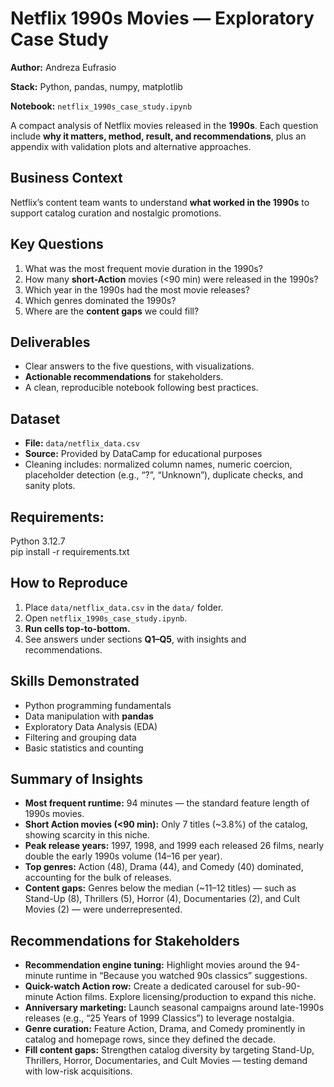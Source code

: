 # Netflix 1990s Movies — Exploratory Case Study

**Author:** Andreza Eufrasio

**Stack:** Python, pandas, numpy, matplotlib

**Notebook:** `netflix_1990s_case_study.ipynb`


A compact analysis of Netflix movies released in the **1990s**. Each question include
**why it matters, method, result, and recommendations**, plus an appendix with
validation plots and alternative approaches.



## Business Context

Netflix’s content team wants to understand **what worked in the 1990s** to support catalog curation and nostalgic promotions.



## Key Questions

1. What was the most frequent movie duration in the 1990s?
2. How many **short-Action** movies (<90 min) were released in the 1990s?
3. Which year in the 1990s had the most movie releases?
4. Which genres dominated the 1990s?
5. Where are the **content gaps** we could fill?
   

## Deliverables

* Clear answers to the five questions, with visualizations.
* **Actionable recommendations** for stakeholders.
* A clean, reproducible notebook following best practices.



## Dataset

* **File:** `data/netflix_data.csv`
* **Source:** Provided by DataCamp for educational purposes
* Cleaning includes: normalized column names, numeric coercion, placeholder detection (e.g., “?”, “Unknown”), duplicate checks, and sanity plots.


## Requirements:
Python 3.12.7  
pip install -r requirements.txt


## How to Reproduce

1. Place `data/netflix_data.csv` in the `data/` folder.
2. Open `netflix_1990s_case_study.ipynb`.
3. **Run cells top-to-bottom.**
4. See answers under sections **Q1–Q5**, with insights and recommendations. 


## Skills Demonstrated

- Python programming fundamentals  
- Data manipulation with **pandas**  
- Exploratory Data Analysis (EDA)  
- Filtering and grouping data  
- Basic statistics and counting


## Summary of Insights

- **Most frequent runtime:** 94 minutes — the standard feature length of 1990s movies.
- **Short Action movies (<90 min):** Only 7 titles (~3.8%) of the catalog, showing scarcity in this niche.
- **Peak release years:** 1997, 1998, and 1999 each released 26 films, nearly double the early 1990s volume (14–16 per year).
- **Top genres:** Action (48), Drama (44), and Comedy (40) dominated, accounting for the bulk of releases.
- **Content gaps:** Genres below the median (~11–12 titles) — such as Stand-Up (8), Thrillers (5), Horror (4), Documentaries (2), and Cult Movies (2) — were underrepresented.


## Recommendations for Stakeholders

- **Recommendation engine tuning:** Highlight movies around the 94-minute runtime in “Because you watched 90s classics” suggestions.
- **Quick-watch Action row:** Create a dedicated carousel for sub-90-minute Action films. Explore licensing/production to expand this niche.
- **Anniversary marketing:** Launch seasonal campaigns around late-1990s releases (e.g., “25 Years of 1999 Classics”) to leverage nostalgia.
- **Genre curation:** Feature Action, Drama, and Comedy prominently in catalog and homepage rows, since they defined the decade.
- **Fill content gaps:** Strengthen catalog diversity by targeting Stand-Up, Thrillers, Horror, Documentaries, and Cult Movies — testing demand with low-risk acquisitions.
